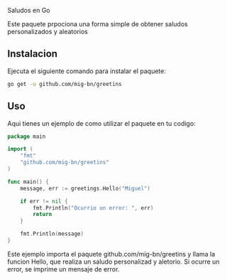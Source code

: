 Saludos en Go

Este paquete prpociona una forma simple de obtener saludos personalizados y aleatorios

## Instalacion
Ejecuta el siguiente comando para instalar el paquete:

```bash 
go get -u github.com/mig-bn/greetins
```

## Uso
Aqui tienes un ejemplo de como utilizar el paquete en tu codigo:

``` go
package main

import (
    "fmt"
    "github.com/mig-bn/greetins"
)

func main() {
    message, err := greetings.Hello("Miguel")

    if err != nil {
        fmt.Println("Ocurrio un error: ", err)
        return
    }

    fmt.Println(message)
}

```

Este ejemplo importa el paquete github.com/mig-bn/greetins y llama la funcion Hello, que realiza un saludo personalizad y aletorio. Si ocurre un error, se imprime un mensaje de error. 